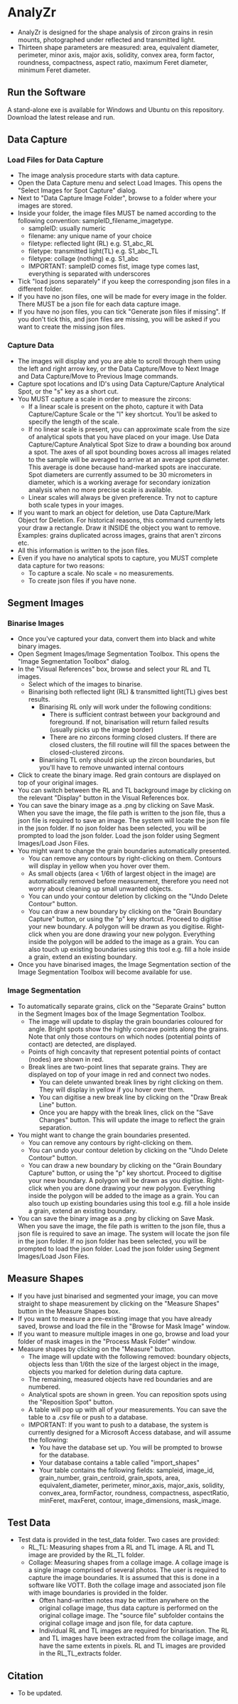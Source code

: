 # AnalyZr
- AnalyZr is designed for the shape analysis of zircon grains in resin mounts, photographed under reflected and transmitted light.
- Thirteen shape parameters are measured: area, equivalent diameter, perimeter, minor axis, major axis, solidity, convex area, form factor, roundness, compactness, aspect ratio, maximum Feret diameter, minimum Feret diameter.

## Run the Software
A stand-alone exe is available for Windows and Ubuntu on this repository. Download the latest release and run.

## Data Capture
### Load Files for Data Capture
- The image analysis procedure starts with data capture.
- Open the Data Capture menu and select Load Images. This opens the "Select Images for Spot Capture" dialog.
- Next to "Data Capture Image Folder", browse to a folder where your images are stored.
- Inside your folder, the image files MUST be named according to the following convention:
sampleID_filename_imagetype.
  - sampleID: usually numeric
  - filename: any unique name of your choice
  - filetype: reflected light (RL) e.g. S1_abc_RL
  - filetype: transmitted light(TL) e.g. S1_abc_TL 
  - filetype: collage (nothing) e.g. S1_abc 
  - IMPORTANT: sampleID comes fist, image type comes last, everything is separated with underscores
 - Tick "load jsons separately" if you keep the corresponding json files in a different folder.
 - If you have no json files, one will be made for every image in the folder. There MUST be a json file for each data capture image.
 - If you have no json files, you can tick "Generate json files if missing". If you don't tick this, and json files are missing, you will be asked if you want to create the missing json files.

### Capture Data
- The images will display and you are able to scroll through them using the left and right arrow key, or the Data Capture/Move to Next Image and Data Capture/Move to Previous Image commands.
- Capture spot locations and ID's using Data Capture/Capture Analytical Spot, or the "s" key as a short cut.
- You MUST capture a scale in order to measure the zircons:
  - If a linear scale is present on the photo, capture it with Data Capture/Capture Scale or the "l" key shortcut. You'll be asked to specify the length of the scale.
  - If no linear scale is present, you can approximate scale from the size of analytical spots that you have placed on your image. Use Data Capture/Capture Analytical Spot Size to draw a bounding box around a spot. The axes of all spot bounding boxes across all images related to the sample will be averaged to arrive at an average spot diameter. This average is done because hand-marked spots are inaccurate. Spot diameters are currently assumed to be 30 micrometers in diameter, which is a  working average for secondary ionization analysis when no more precise scale is available.
  - Linear scales will always be given preference. Try not to capture both scale types in your images.
 - If you want to mark an object for deletion, use Data Capture/Mark Object for Deletion. For historical reasons, this command currently lets your draw a rectangle. Draw it INSIDE the object you want to remove. Examples: grains duplicated across images, grains that aren't zircons etc.
 - All this information is written to the json files.
 - Even if you have no analytical spots to capture, you MUST complete data capture for two reasons:
   - To capture a scale. No scale = no measurements.
   - To create json files if you have none.
 
## Segment Images
### Binarise Images
- Once you've captured your data, convert them into black and white binary images.
- Open Segment Images/Image Segmentation Toolbox. This opens the "Image Segmentation Toolbox" dialog.
- In the "Visual References" box, browse and select your RL and TL images.
  - Select which of the images to binarise. 
  - Binarising both reflected light (RL) & transmitted light(TL) gives best results.
    - Binarising RL only will work under the following conditions:
      - There is sufficient contrast between your background and foreground. If not, binarisation will return failed results (usually picks up the image border)
      - There are no zircons forming closed clusters. If there are closed clusters, the fill routine will fill the spaces between the closed-clustered zircons.
    - Binarising TL only should pick up the zircon boundaries, but you'll have to remove unwanted internal contours
- Click to create the binary image. Red grain contours are displayed on top of your original images.
- You can switch between the RL and TL background image by clicking on the relevant "Display" button in the Visual References box.
- You can save the binary image as a .png by clicking on Save Mask. When you save the image, the file path is written to the json file, thus a json file is required to save an image. The system will locate the json file in the json folder. If no json folder has been selected, you will be prompted to load the json folder. Load the json folder using Segment Images/Load Json Files.
- You might want to change the grain boundaries automatically presented.
  - You can remove any contours by right-clicking on them. Contours will display in yellow when you hover over them. 
  - As small objects (area < 1/6th of largest object in the image) are automatically removed before measurement, therefore you need not worry about cleaning up small unwanted objects.
  - You can undo your contour deletion by clicking on the "Undo Delete Contour" button.
  - You can draw a new boundary by clicking on the "Grain Boundary Capture" button, or using the "p" key shortcut. Proceed to digitise your new boundary. A polygon will be drawn as you digitise. Right-click when you are done drawing your new polygon. Everything inside the polygon will be added to the image as a grain. You can also touch up existing boundaries using this tool e.g. fill a hole inside a grain, extend an existing boundary.
- Once you have binarised images, the Image Segmentation section of the Image Segmentation Toolbox will become available for use.

### Image Segmentation
- To automatically separate grains, click on the "Separate Grains" button in the Segment Images box of the Image Segmentation Toolbox. 
  - The image will update to display the grain boundaries coloured for angle. Bright spots show the highly concave points along the grains. Note that only those contours on which nodes (potential points of contact) are detected, are displayed. 
  - Points of high concavity that represent potential points of contact (nodes) are shown in red.
  - Break lines are two-point lines that separate grains. They are displayed on top of your image in red and connect two nodes.
    - You can delete unwanted break lines by right clicking on them. They will display in yellow if you hover over them.
    - You can digitise a new break line by clicking on the "Draw Break Line" button.
    - Once you are happy with the break lines, click on the "Save Changes" button. This will update the image to reflect the grain separation.
- You might want to change the grain boundaries presented.
  - You can remove any contours by right-clicking on them.
  - You can undo your contour deletion by clicking on the "Undo Delete Contour" button.
  - You can draw a new boundary by clicking on the "Grain Boundary Capture" button, or using the "p" key shortcut. Proceed to digitise your new boundary. A polygon will be drawn as you digitise. Right-click when you are done drawing your new polygon. Everything inside the polygon will be added to the image as a grain. You can also touch up existing boundaries using this tool e.g. fill a hole inside a grain, extend an existing boundary.
- You can save the binary image as a .png by clicking on Save Mask. When you save the image, the file path is written to the json file, thus a json file is required to save an image. The system will locate the json file in the json folder. If no json folder has been selected, you will be prompted to load the json folder. Load the json folder using Segment Images/Load Json Files.

## Measure Shapes
- If you have just binarised and segmented your image, you can move straight to shape measurement by clicking on the "Measure Shapes" button in the Measure Shapes box.
- If you want to measure a pre-existing image that you have already saved, browse and load the file in the "Browse for Mask Image" window.
- If you want to measure multiple images in one go, browse and load your folder of mask images in the "Process Mask Folder" window.
- Measure shapes by clicking on the "Measure" button.
  - The image will update with the following removed: boundary objects, objects less than 1/6th the size of the largest object in the image, objects you marked for deletion during data capture.
  - The remaining, measured objects have red boundaries and are numbered. 
  - Analytical spots are shown in green. You can reposition spots using the "Reposition Spot" button.
  - A table will pop up with all of your measurements. You can save the table to a .csv file or push to a database.
  - IMPORTANT: If you want to push to a database, the system is currently designed for a Microsoft Access database, and will assume the following:
    - You have the database set up. You will be prompted to browse for the database.
    - Your database contains a table called "import_shapes"
    - Your table contains the following fields: sampleid, image_id, grain_number, grain_centroid, grain_spots, area, equivalent_diameter, perimeter, minor_axis, major_axis, solidity, convex_area, formFactor, roundness, compactness, aspectRatio, minFeret, maxFeret, contour, image_dimensions, mask_image.

## Test Data
- Test data is provided in the test_data folder. Two cases are provided:
  - RL_TL: Measuring shapes from a RL and TL image. A RL and TL image are provided by the RL_TL folder.
  - Collage: Measuring shapes from a collage image. A collage image is a single image comprised of several photos. The user is required to capture the image boundaries. It is assumed that this is done in a software like VOTT. Both the collage image and associated json file with image boundaries is provided in the folder.
    - Often hand-written notes may be written anywhere on the original collage image, thus data capture is performed on the original collage image. The "source file" subfolder contains the original collage image and json file, for data capture.
    - Individual RL and TL images are required for binarisation. The RL and TL images have been extracted from the collage image, and have the same extents in pixels. RL and TL images are provided in the RL_TL_extracts folder.

## Citation
- To be updated.
